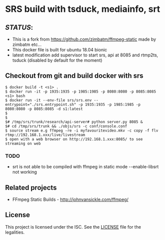 SRS build with tsduck, mediainfo, srt
===================

*STATUS*: 
------------------
 - This is a fork from https://github.com/zimbatm/ffmpeg-static made by zimbatm etc... 
 - This docker file is built for ubuntu 18.04 bionic 
 - latest modification add supervisor to start srs, api at 8085 and rtmp2ts, tsduck (disabled by default for the moment)
 
Checkout from git and build docker with srs
---------------
    $ docker build -t <s1> .
    $ docker run -it -p 1935:1935 -p 1985:1985 -p 8080:8080 -p 8085:8085 <s1> bash 
    $ docker run -it --env-file srs/srs.env --entrypoint="./srs.entrypoint.sh" -p 1935:1935 -p 1985:1985 -p 8080:8080 -p 8085:8085 -d s1:latest 
    $ 
    $
    $# /tmp/srs/trunk/research/api-server# python server.py 8085 & 
    $# cd /tmp/srs/trunk && ./objs/srs -c conf/console.conf 
    $ source stream e.g ffmpeg -re -i myfavouritevideo.mkv -c copy -f flv rtmp://192.168.1.xxx/live/livestream  
    $ open with a web browser on http://192.168.1.xxx:8085/ to see streaming on web 

### TODO
 * srt is not able to be compiled with ffmpeg in static mode --enable-libsrt not working 

Related projects
----------------
* FFmpeg Static Builds - http://johnvansickle.com/ffmpeg/

License
-------
This project is licensed under the ISC. See the [LICENSE](LICENSE) file for
the legalities.

